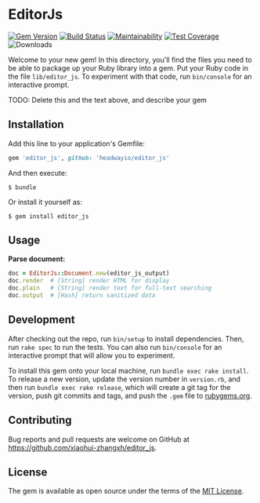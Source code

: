 # EditorJs

[![Gem Version](https://badge.fury.io/rb/editor_js.svg)](https://badge.fury.io/rb/editor_js) [![Build Status](https://travis-ci.org/xiaohui-zhangxh/editor_js.svg?branch=master)](https://travis-ci.org/xiaohui-zhangxh/editor_js) [![Maintainability](https://api.codeclimate.com/v1/badges/e26bf8e27fb3a33735fd/maintainability)](https://codeclimate.com/github/xiaohui-zhangxh/editor_js/maintainability) [![Test Coverage](https://api.codeclimate.com/v1/badges/e26bf8e27fb3a33735fd/test_coverage)](https://codeclimate.com/github/xiaohui-zhangxh/editor_js/test_coverage) ![Downloads](https://ruby-gem-downloads-badge.herokuapp.com/editor_js?type=total)

Welcome to your new gem! In this directory, you'll find the files you need to be able to package up your Ruby library into a gem. Put your Ruby code in the file `lib/editor_js`. To experiment with that code, run `bin/console` for an interactive prompt.

TODO: Delete this and the text above, and describe your gem

## Installation

Add this line to your application's Gemfile:

```ruby
gem 'editor_js', github: 'headwayio/editor_js'
```

And then execute:

    $ bundle

Or install it yourself as:

    $ gem install editor_js

## Usage

**Parse document:**

```ruby
doc = EditorJs::Document.new(editor_js_output)
doc.render  # [String] render HTML for display
doc.plain   # [String] render text for full-text searching
doc.output  # [Hash] return sanitized data

```

## Development

After checking out the repo, run `bin/setup` to install dependencies. Then, run `rake spec` to run the tests. You can also run `bin/console` for an interactive prompt that will allow you to experiment.

To install this gem onto your local machine, run `bundle exec rake install`. To release a new version, update the version number in `version.rb`, and then run `bundle exec rake release`, which will create a git tag for the version, push git commits and tags, and push the `.gem` file to [rubygems.org](https://rubygems.org).

## Contributing

Bug reports and pull requests are welcome on GitHub at https://github.com/xiaohui-zhangxh/editor_js.

## License

The gem is available as open source under the terms of the [MIT License](https://opensource.org/licenses/MIT).

